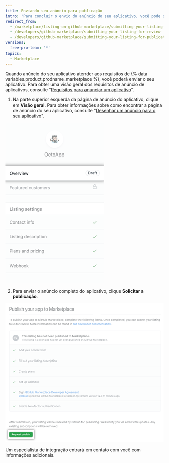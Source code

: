 ```yaml
---
title: Enviando seu anúncio para publicação
intro: 'Para concluir o envio do anúncio do seu aplicativo, você pode solicitar que uma análise seja realizada por um especialista em integração.'
redirect_from:
  - /marketplace/listing-on-github-marketplace/submitting-your-listing-for-review
  - /developers/github-marketplace/submitting-your-listing-for-review
  - /developers/github-marketplace/submitting-your-listing-for-publication
versions:
  free-pro-team: '*'
topics:
  - Marketplace
---
```


Quando anúncio do seu aplicativo atender aos requisitos de {% data variables.product.prodname_marketplace %}, você poderá enviar o seu aplicativo. Para obter uma visão geral dos requisitos de anúncio de aplicativos, consulte "[Requisitos para anunciar um aplicativo](/developers/github-marketplace/requirements-for-listing-an-app)".

1. Na parte superior esquerda da página de anúncio do aplicativo, clique em **Visão geral**. Para obter informações sobre como encontrar a página de anúncio do seu aplicativo, consulte "[Desenhar um anúncio para o seu aplicativo](/developers/github-marketplace/drafting-a-listing-for-your-app)".

  ![Opção de visão geral para o anúncio de rascunho do Marketplace](/assets/images/marketplace/edit-marketplace-listing-overview.png)

2. Para enviar o anúncio completo do aplicativo, clique **Solicitar a publicação**.

  ![Lista de verificação para "Publicar o seu aplicativo no Marketplace" com o botão de envio na parte inferior](/assets/images/marketplace/publish-your-app-checklist-and-submission.png)

Um especialista de integração entrará em contato com você com informações adicionais.
